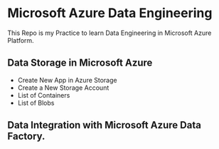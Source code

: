 # Microsoft Azure Data Engineering
This Repo is my Practice to learn Data Engineering in Microsoft Azure Platform.
## Data Storage in Microsoft Azure

  + Create New App in Azure Storage 
  + Create a New Storage Account
  + List of Containers
  + List of Blobs

## Data Integration with Microsoft Azure Data Factory.


